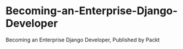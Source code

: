 # Becoming-an-Enterprise-Django-Developer
Becoming an Enterprise Django Developer, Published by Packt

